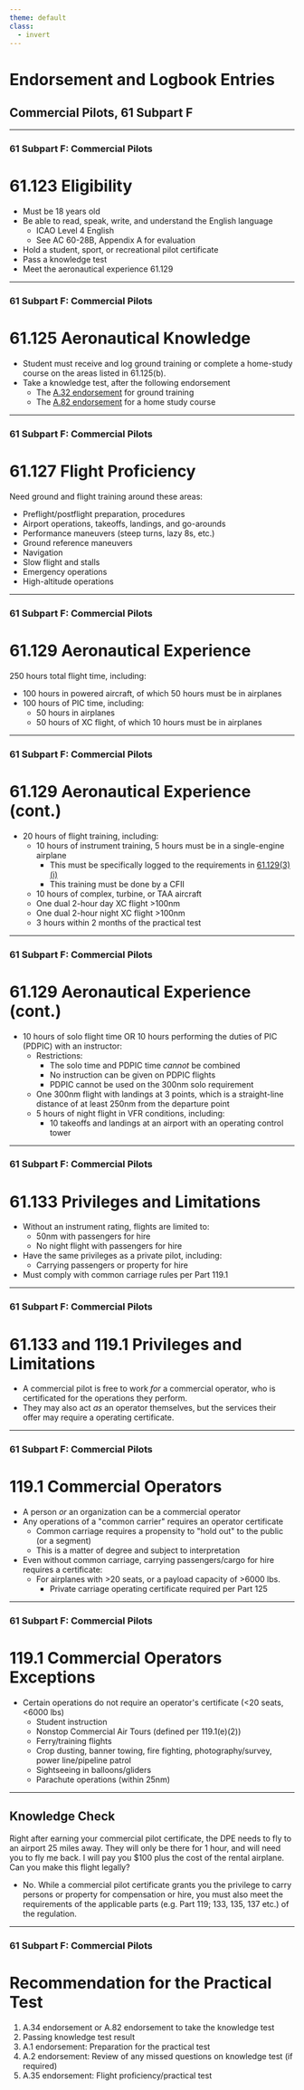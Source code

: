 ```yaml
---
theme: default
class:
  - invert
---
```


# Endorsement and Logbook Entries

## Commercial Pilots, 61 Subpart F

---

### 61 Subpart F: Commercial Pilots

# 61.123 Eligibility

- Must be 18 years old
- Be able to read, speak, write, and understand the English language
  - ICAO Level 4 English
  - See AC 60-28B, Appendix A for evaluation
- Hold a student, sport, or recreational pilot certificate
- Pass a knowledge test
- Meet the aeronautical experience 61.129

---

### 61 Subpart F: Commercial Pilots

# 61.125 Aeronautical Knowledge

- Student must receive and log ground training or complete a home-study course on the areas listed in 61.125(b).
- Take a knowledge test, after the following endorsement
  - The [A.32 endorsement](#) for ground training
  - The [A.82 endorsement](#) for a home study course

---

### 61 Subpart F: Commercial Pilots

# 61.127 Flight Proficiency

Need ground and flight training around these areas:

- Preflight/postflight preparation, procedures
- Airport operations, takeoffs, landings, and go-arounds
- Performance maneuvers (steep turns, lazy 8s, etc.)
- Ground reference maneuvers
- Navigation
- Slow flight and stalls
- Emergency operations
- High-altitude operations

---

### 61 Subpart F: Commercial Pilots

# 61.129 Aeronautical Experience

250 hours total flight time, including:

- 100 hours in powered aircraft, of which 50 hours must be in airplanes
- 100 hours of PIC time, including:
  - 50 hours in airplanes
  - 50 hours of XC flight, of which 10 hours must be in airplanes

---

### 61 Subpart F: Commercial Pilots

# 61.129 Aeronautical Experience (cont.)

- 20 hours of flight training, including:
  - 10 hours of instrument training, 5 hours must be in a single-engine airplane
    - This must be specifically logged to the requirements in [61.129(3)(i)](</_references/14-CFR/61.129(3)(i)>)
    - This training must be done by a CFII
  - 10 hours of complex, turbine, or TAA aircraft
  - One dual 2-hour day XC flight >100nm
  - One dual 2-hour night XC flight >100nm
  - 3 hours within 2 months of the practical test

---

### 61 Subpart F: Commercial Pilots

# 61.129 Aeronautical Experience (cont.)

- 10 hours of solo flight time OR 10 hours performing the duties of PIC (PDPIC) with an instructor:
  - Restrictions:
    - The solo time and PDPIC time _cannot_ be combined
    - No instruction can be given on PDPIC flights
    - PDPIC cannot be used on the 300nm solo requirement
  - One 300nm flight with landings at 3 points, which is a straight-line distance of at least 250nm from the departure point
  - 5 hours of night flight in VFR conditions, including:
    - 10 takeoffs and landings at an airport with an operating control tower

<!--
The no solo requirement comes from a legal interpretation from the FAA given in
https://www.faa.gov/about/office_org/headquarters_offices/agc/practice_areas/regulations/interpretations/Data/interps/2016/Grannis_2016_Legal_Interpretation.pdf
 -->

---

### 61 Subpart F: Commercial Pilots

# 61.133 Privileges and Limitations

- Without an instrument rating, flights are limited to:
  - 50nm with passengers for hire
  - No night flight with passengers for hire
- Have the same privileges as a private pilot, including:
  - Carrying passengers or property for hire
- Must comply with common carriage rules per Part 119.1

---

### 61 Subpart F: Commercial Pilots

# 61.133 and 119.1 Privileges and Limitations

- A commercial pilot is free to work _for_ a commercial operator, who is certificated for the operations they perform.
- They may also act _as_ an operator themselves, but the services their offer
  may require a operating certificate.

---

### 61 Subpart F: Commercial Pilots

# 119.1 Commercial Operators

- A person _or_ an organization can be a commercial operator
- Any operations of a "common carrier" requires an operator certificate
  - Common carriage requires a propensity to "hold out" to the public (or a segment)
  - This is a matter of degree and subject to interpretation
- Even without common carriage, carrying passengers/cargo for hire requires a certificate:
  - For airplanes with >20 seats, or a payload capacity of >6000 lbs.
    - Private carriage operating certificate required per Part 125

<!-- Or a segment of the public -->

---

### 61 Subpart F: Commercial Pilots

# 119.1 Commercial Operators Exceptions

- Certain operations do not require an operator's certificate (&lt;20 seats, &lt;6000 lbs)
  - Student instruction
  - Nonstop Commercial Air Tours (defined per 119.1(e)(2))
  - Ferry/training flights
  - Crop dusting, banner towing, fire fighting, photography/survey, power line/pipeline patrol
  - Sightseeing in balloons/gliders
  - Parachute operations (within 25nm)

---

## Knowledge Check

Right after earning your commercial pilot certificate, the DPE needs to fly to an airport 25 miles away. They will only be there for 1 hour, and will need
you to fly me back. I will pay you $100 plus the cost of the rental airplane. Can you make this flight legally?

* No. While a commercial pilot certificate grants you the privilege to carry persons or property for compensation or hire, you must also meet the requirements of the applicable parts (e.g. Part 119; 133, 135, 137 etc.) of the regulation.

---

### 61 Subpart F: Commercial Pilots

# Recommendation for the Practical Test

1. A.34 endorsement or A.82 endorsement to take the knowledge test
2. Passing knowledge test result
3. A.1 endorsement: Preparation for the practical test
4. A.2 endorsement: Review of any missed questions on knowledge test (if required)
5. A.35 endorsement: Flight proficiency/practical test
